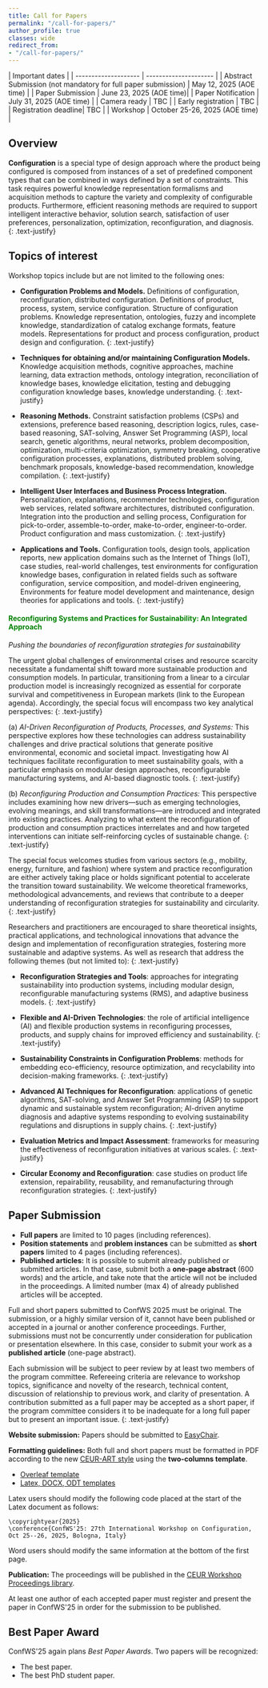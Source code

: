 ```yaml
---
title: Call for Papers
permalink: "/call-for-papers/"
author_profile: true
classes: wide
redirect_from:
- "/call-for-papers/"
---
```


| Important dates                              |
| -------------------- | --------------------- |
| Abstract Submission (not mandatory for full paper submission) | May 12, 2025 (AOE time) |
| Paper Submission     | June 23, 2025 (AOE time)|
| Paper Notification   | July 31, 2025 (AOE time) |
| Camera ready         | TBC |
| Early registration   | TBC |
| Registration deadline| TBC |
| Workshop             | October 25-26, 2025 (AOE time) |

## Overview

**Configuration** is a special type of design approach where the product being configured is composed from instances of a set of predefined component types that can be combined in ways defined by a set of constraints. This task requires powerful knowledge representation formalisms and acquisition methods to capture the variety and complexity of configurable products. Furthermore, efficient reasoning methods are required to support intelligent interactive behavior, solution search, satisfaction of user preferences, personalization, optimization, reconfiguration, and diagnosis.
{: .text-justify}

## Topics of interest
Workshop topics include but are not limited to the following ones:

- **Configuration Problems and Models.**
Definitions of configuration, reconfiguration, distributed configuration. Definitions of product, process, system, service configuration. Structure of configuration problems. Knowledge representation, ontologies, fuzzy and incomplete knowledge, standardization of catalog exchange formats, feature models. Representations for product and process configuration, product design and configuration.
{: .text-justify}

- **Techniques for obtaining and/or maintaining Configuration Models.**
Knowledge acquisition methods, cognitive approaches, machine learning, data extraction methods, ontology integration, reconciliation of knowledge bases, knowledge elicitation, testing and debugging configuration knowledge bases, knowledge understanding.
{: .text-justify}

- **Reasoning Methods.**
Constraint satisfaction problems (CSPs) and extensions, preference based reasoning, description logics, rules, case-based reasoning, SAT-solving, Answer Set Programming (ASP), local search, genetic algorithms, neural networks, problem decomposition, optimization, multi-criteria optimization, symmetry breaking, cooperative configuration processes, explanations, distributed problem solving, benchmark proposals, knowledge-based recommendation, knowledge compilation.
{: .text-justify}

- **Intelligent User Interfaces and Business Process Integration.**
Personalization, explanations, recommender technologies, configuration web services, related software architectures, distributed configuration. Integration into the production and selling process, Configuration for pick-to-order, assemble-to-order, make-to-order, engineer-to-order. Product configuration and mass customization.
{: .text-justify}

- **Applications and Tools.**
Configuration tools, design tools, application reports, new application domains such as the Internet of Things (IoT), case studies, real-world challenges, test environments for configuration knowledge bases, configuration in related fields such as software configuration, service composition, and model-driven engineering, Environments for feature model development and maintenance, design theories for applications and tools.
{: .text-justify}

<!--
#### Green Configuration
The focus on Green Configuration refers to the EU Green Deal as stated in the [EU Agenda 2050](https://joint-research-centre.ec.europa.eu/jrc-news-and-updates/twin-green-digital-transition-how-sustainable-digital-technologies-could-enable-carbon-neutral-eu-2022-06-29_en) to drive the EU community to a more sustainable future. EU Agenda 2050 fixes a pathway of goals to be urgently achieved by the whole production system at environmental, economic and social levels. Beside the EU Agenda 2050, given the condition of the global crisis it is urgent to address the green and digital transition also to re-configure traditional processes to face current and potential scarcity of resources and constant recession. Researcher from academia and industry are called to act jointly to provide solutions to operate more efficiently while facing time of crises (e.g., global health emergencies, consequences of conflicts and war in transport and resource scarcity, climate change) and to detect opportunities for a more sustainable future.
{: .text-justify}

Focus on Green Configuration addresses the following topics:

- **Recycling and waste management.**
Configuration process and waste prevention. Designing production processes for green configuration. Recycling strategies enabled by product configuration. Waste prevention with configuration processes. Refurbishing and remanufacturing configuration strategies.

- **Configuration process to engage users in green deal.**
UX to support sustainability. User engagement in green behaviors. Tomorrow's workforce in configuration management, training and education.


- **Configuration in time of crisis.**
Designing  solutions for critical environment. Mobility and sustainability. Smart Health approaches to configure new health care assistance.

- **Out of the box.**
Going beyond traditional configuration approaches opening up new horizons.
-->

#### <span style="color:green">Reconfiguring Systems and Practices for Sustainability: An Integrated Approach</span>

_Pushing the boundaries of reconfiguration strategies for sustainability_

The urgent global challenges of environmental crises and resource scarcity necessitate a fundamental shift toward more sustainable production and consumption models. In particular, transitioning from a linear to a circular production model is increasingly recognized as essential for corporate survival and competitiveness in European markets (link to the European agenda). Accordingly, the special focus will encompass two key analytical perspectives:
{: .text-justify}

(a) *AI-Driven Reconfiguration of Products, Processes, and Systems:* This perspective explores how these technologies can address sustainability challenges and drive practical solutions that generate positive environmental, economic and societal impact. Investigating how AI techniques facilitate reconfiguration to meet sustainability goals, with a particular emphasis on modular design approaches, reconfigurable manufacturing systems, and AI-based diagnostic tools.
{: .text-justify}

(b) *Reconfiguring Production and Consumption Practices:* This perspective includes examining how new drivers—such as emerging technologies, evolving meanings, and skill transformations—are introduced and integrated into existing practices. Analyzing to what extent the reconfiguration of production and consumption practices interrelates and and how targeted interventions can initiate self-reinforcing cycles of sustainable change.
{: .text-justify}

The special focus welcomes studies from various sectors (e.g., mobility, energy, furniture, and fashion) where system and practice reconfiguration are either actively taking place or holds significant potential to accelerate the transition toward sustainability. We welcome theoretical frameworks, methodological advancements, and reviews that contribute to a deeper understanding of reconfiguration strategies for sustainability and circularity.
{: .text-justify}

Researchers and practitioners are encouraged to share theoretical insights, practical applications, and technological innovations that advance the design and implementation of reconfiguration strategies, fostering more sustainable and adaptive systems. As well as research that address the following themes (but not limited to):
{: .text-justify}

- **Reconfiguration Strategies and Tools**: approaches for integrating sustainability into production systems, including modular design, reconfigurable manufacturing systems (RMS), and adaptive business models.
{: .text-justify}

- **Flexible and AI-Driven Technologies**: the role of artificial intelligence (AI) and flexible production systems in reconfiguring processes, products, and supply chains for improved efficiency and sustainability.
{: .text-justify}

- **Sustainability Constraints in Configuration Problems**: methods for embedding eco-efficiency, resource optimization, and recyclability into decision-making frameworks.
{: .text-justify}

- **Advanced AI Techniques for Reconfiguration**: applications of genetic algorithms, SAT-solving, and Answer Set Programming (ASP) to support dynamic and sustainable system reconfiguration; AI-driven anytime diagnosis and adaptive systems responding to evolving sustainability regulations and disruptions in supply chains.
{: .text-justify}

- **Evaluation Metrics and Impact Assessment**: frameworks for measuring the effectiveness of reconfiguration initiatives at various scales.
{: .text-justify}

- **Circular Economy and Reconfiguration**: case studies on product life extension, repairability, reusability, and remanufacturing through reconfiguration strategies.
{: .text-justify}


## Paper Submission
- **Full papers** are limited to 10 pages (including references). 
- **Position statements** and **problem instances** can be submitted as **short papers** limited to 4 pages (including references). 
- **Published articles:** It is possible to submit already published or submitted articles. In that case, submit both a **one-page abstract** (600 words) and the article, and take note that the article will not be included in the proceedings. A limited number (max 4) of already published articles will be accepted.

Full and short papers submitted to ConfWS 2025 must be original. The submission, or a highly similar version of it, cannot have been published or accepted in a journal or another conference proceedings. Further, submissions must not be concurrently under consideration for publication or presentation elsewhere. In this case, consider to submit your work as a **published article** (one-page abstract).

Each submission will be subject to peer review by at least two members of the program committee. Refereeing criteria are relevance to workshop topics, significance and novelty of the research, technical content, discussion of relationship to previous work, and clarity of presentation. A contribution submitted as a full paper may be accepted as a short paper, if the program committee considers it to be inadequate for a long full paper but to present an important issue. 
{: .text-justify}

**Website submission:** Papers should be submitted to [EasyChair](https://easychair.org/conferences/?conf=confws2025).

**Formatting guidelines:** Both full and short papers must be formatted in PDF according to the new [CEUR-ART style](https://ceur-ws.org/Vol-XXX/) using the **two-columns template**.
- [Overleaf template](https://www.overleaf.com/latex/templates/template-for-submissions-to-ceur-workshop-proceedings-ceur-ws-dot-org/wqyfdgftmcfw)
- [Latex, DOCX, ODT templates](http://ceur-ws.org/Vol-XXX/CEURART.zip)

<!--
- [DOCX template](https://ceur-ws.org/Vol-XXX/CEUR-Template-2col.docx)
- [ODT template](https://ceur-ws.org/Vol-XXX/CEUR-Template-2col.odt)
-->

Latex users should modify the following code placed at the start of the Latex document as follows:

```
\copyrightyear{2025}
\conference{ConfWS'25: 27th International Workshop on Configuration, Oct 25--26, 2025, Bologna, Italy}
```

Word users should modify the same information at the bottom of the first page.

**Publication:**
The proceedings will be published in the [CEUR Workshop Proceedings library](https://ceur-ws.org/). 

At least one author of each accepted paper must register and present the paper in ConfWS'25 in order for the submission to be published.


## Best Paper Award
ConfWS'25 again plans *Best Paper Awards*.
Two papers will be recognized: 
- The best paper.
- The best PhD student paper.